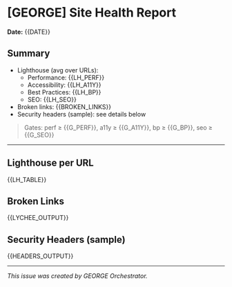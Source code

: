 # [GEORGE] Site Health Report

**Date:** {{DATE}}

## Summary
- Lighthouse (avg over URLs):
  - Performance: {{LH_PERF}}
  - Accessibility: {{LH_A11Y}}
  - Best Practices: {{LH_BP}}
  - SEO: {{LH_SEO}}
- Broken links: {{BROKEN_LINKS}}
- Security headers (sample): see details below

> Gates: perf ≥ {{G_PERF}}, a11y ≥ {{G_A11Y}}, bp ≥ {{G_BP}}, seo ≥ {{G_SEO}}

---

## Lighthouse per URL
{{LH_TABLE}}

## Broken Links
{{LYCHEE_OUTPUT}}

## Security Headers (sample)
{{HEADERS_OUTPUT}}

---

_This issue was created by GEORGE Orchestrator._
